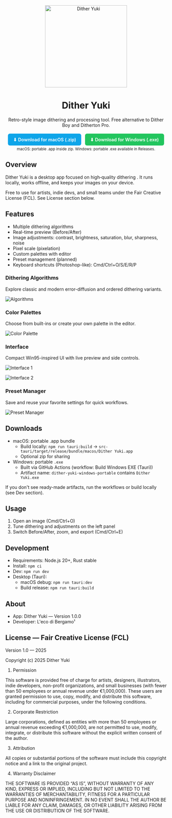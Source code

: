 <div align="center">

<img src="./face_img.png" alt="Dither Yuki" width="256" />

# Dither Yuki

Retro-style image dithering and processing tool. Free alternative to Dither Boy and Ditherton Pro.

<p>
  <a href="./downloads/Dither%20Yuki-macOS-portable.zip" style="display:inline-block;padding:10px 16px;background:#0ea5e9;color:#fff;border-radius:6px;text-decoration:none;font-weight:600;margin:4px">
    ⬇ Download for macOS (.zip)
  </a>
  <a href="https://github.com/edrdavid1/classic-canvas-forge/releases" style="display:inline-block;padding:10px 16px;background:#22c55e;color:#fff;border-radius:6px;text-decoration:none;font-weight:600;margin:4px">
    ⬇ Download for Windows (.exe)
  </a>
  <br/>
  <small>macOS: portable .app inside zip. Windows: portable .exe available in Releases.</small>
  
</p>

</div>

## Overview

Dither Yuki is a desktop app focused on high‑quality dithering . It runs locally, works offline, and keeps your images on your device.

Free to use for artists, indie devs, and small teams under the Fair Creative License (FCL). See License section below.

## Features

- Multiple dithering algorithms
- Real-time preview (Before/After)
- Image adjustments: contrast, brightness, saturation, blur, sharpness, noise
- Pixel scale (pixelation)
- Custom palettes with editor
- Preset management (planned)
- Keyboard shortcuts (Photoshop-like): Cmd/Ctrl+O/S/E/R/P

### Dithering Algorithms

Explore classic and modern error-diffusion and ordered dithering variants.

![Algorithms](./algorithms.png)

### Color Palettes

Choose from built-ins or create your own palette in the editor.

![Color Palette](./color_palette.png)

### Interface

Compact Win95-inspired UI with live preview and side controls.

![Interface 1](./interface1.png)

![Interface 2](./interface2.png)

### Preset Manager

Save and reuse your favorite settings for quick workflows.

![Preset Manager](./ipreset%20maneger.png)

## Downloads

- macOS: portable .app bundle
  - Build locally: `npm run tauri:build` → `src-tauri/target/release/bundle/macos/Dither Yuki.app`
  - Optional zip for sharing
- Windows: portable `.exe`
  - Built via GitHub Actions (workflow: Build Windows EXE (Tauri))
  - Artifact name: `dither-yuki-windows-portable` contains `Dither Yuki.exe`

If you don't see ready-made artifacts, run the workflows or build locally (see Dev section).

## Usage

1. Open an image (Cmd/Ctrl+O)
2. Tune dithering and adjustments on the left panel
3. Switch Before/After, zoom, and export (Cmd/Ctrl+E)

## Development

- Requirements: Node.js 20+, Rust stable
- Install: `npm ci`
- Dev: `npm run dev`
- Desktop (Tauri):
  - macOS debug: `npm run tauri:dev`
  - Build release: `npm run tauri:build`

## About

- App: Dither Yuki — Version 1.0.0
- Developer: L'eco di Bergamo¹

## License — Fair Creative License (FCL)

Version 1.0 — 2025

Copyright (c) 2025 Dither Yuki

1. Permission

This software is provided free of charge for artists, designers, illustrators, indie developers, non-profit organizations, and small businesses (with fewer than 50 employees or annual revenue under €1,000,000).
These users are granted permission to use, copy, modify, and distribute this software, including for commercial purposes, under the following conditions.

2. Corporate Restriction

Large corporations, defined as entities with more than 50 employees or annual revenue exceeding €1,000,000, are not permitted to use, modify, integrate, or distribute this software without the explicit written consent of the author.

3. Attribution

All copies or substantial portions of the software must include this copyright notice and a link to the original project.

4. Warranty Disclaimer

THE SOFTWARE IS PROVIDED “AS IS”, WITHOUT WARRANTY OF ANY KIND, EXPRESS OR IMPLIED, INCLUDING BUT NOT LIMITED TO THE WARRANTIES OF MERCHANTABILITY, FITNESS FOR A PARTICULAR PURPOSE AND NONINFRINGEMENT.
IN NO EVENT SHALL THE AUTHOR BE LIABLE FOR ANY CLAIM, DAMAGES, OR OTHER LIABILITY ARISING FROM THE USE OR DISTRIBUTION OF THE SOFTWARE.
